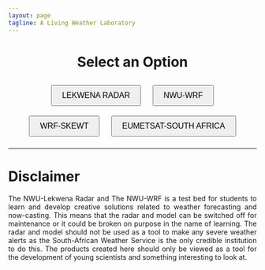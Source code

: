 ```yaml
---
layout: page
tagline: A Living Weather Laboratory
---
```

<meta http-equiv="refresh" content="120" >

<div style="text-align: center;">
    <h1>Select an Option</h1>
</div>

<div style="text-align: center; margin-top: 20px;">
    <button style="margin: 10px; padding: 10px 20px; font-size: 16px;" onclick="window.location.href='http://143.160.8.22/latest.gif';">
        LEKWENA RADAR
    </button>
    <button style="margin: 10px; padding: 10px 20px; font-size: 16px;" onclick="window.location.href='http://www.lekwenaradar.co.za/143.160.8.22/wrf/wrf.html';">
        NWU-WRF
    </button>
    <button style="margin: 10px; padding: 10px 20px; font-size: 16px;" onclick="window.location.href='http://www.lekwenaradar.co.za/143.160.8.22/wrf/wrfskewt.html';">
        WRF-SKEWT
    </button>
    <button style="margin: 10px; padding: 10px 20px; font-size: 16px;" onclick="window.location.href='http://www.lekwenaradar.co.za/satellite.html';">
        EUMETSAT-SOUTH AFRICA
    </button>

</div>

---

# Disclaimer
<p style="text-align: justify;">
The NWU-Lekwena Radar and The NWU-WRF is a test bed for students to learn and
develop creative solutions related to weather forecasting and now-casting. This
means that the radar and model can be switched off for maintenance or it could
be broken on purpose in the name of learning. The radar and model should not be
used as a tool to make any severe weather alerts as the South-African Weather
Service is the only credible institution to do this. The products created here
should only be viewed as a tool for the development of young scientists and
something interesting to look at.
</p>
